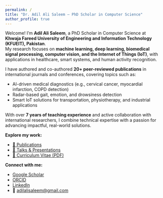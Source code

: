 ```yaml
---
permalink: /
title: "Dr. Adil Ali Saleem – PhD Scholar in Computer Science"
author_profile: true
---
```


Welcome! I’m **Adil Ali Saleem**, a PhD Scholar in Computer Science at **Khwaja Fareed University of Engineering and Information Technology (KFUEIT), Pakistan**.  
My research focuses on **machine learning, deep learning, biomedical signal processing, computer vision, and the Internet of Things (IoT)**, with applications in healthcare, smart systems, and human activity recognition.

I have authored and co-authored **20+ peer-reviewed publications** in international journals and conferences, covering topics such as:
- AI-driven medical diagnostics (e.g., cervical cancer, myocardial infarction, COPD detection)
- Radar-based gait, emotion, and drowsiness detection
- Smart IoT solutions for transportation, physiotherapy, and industrial applications

With over **7 years of teaching experience** and active collaboration with international researchers, I combine technical expertise with a passion for advancing impactful, real-world solutions.

**Explore my work:**
- [📄 Publications](/publications/)
- [🎤 Talks & Presentations](/talks/)
- [📜 Curriculum Vitae (PDF)](/files/Adil_Cv_Updated_New.pdf)

**Connect with me:**
- [Google Scholar](https://scholar.google.com/citations?user=56KjPREAAAAJ&hl=en)  
- [ORCID](https://orcid.org/0000-0003-2468-8471)  
- [LinkedIn](https://linkedin.com/in/adil-ali-saleem-60b56b64)  
- 📧 [adilalisaleem@gmail.com](mailto:adilalisaleem@gmail.com)
